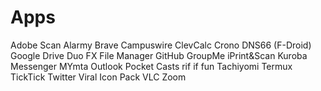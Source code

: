 # Apps

Adobe Scan
Alarmy
Brave
Campuswire
ClevCalc
Crono
DNS66 (F-Droid)
Google Drive
Duo
FX File Manager
GitHub
GroupMe
iPrint&Scan
Kuroba
Messenger
MYmta
Outlook
Pocket Casts
rif if fun
Tachiyomi
Termux
TickTick
Twitter
Viral Icon Pack
VLC
Zoom
